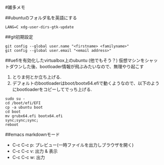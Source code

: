 #雑多メモ

##ubuntuのフォルダ名を英語にする

```
LANG=C xdg-user-dirs-gtk-update
```

##git初期設定

```
git config --global user.name "<firstname> <familyname>"
git config --global user.email "<email address>"
```

##uefiを有効化したvirtualbox上のubuntu (他でもそう？)
仮想マシンをシャットダウンした後、bootloader情報が飛ぶみたいなので、無理やり起こす

1. とりま何とか立ち上げる.
2. デフォルトのbootloaderはboot/bootx64.efiで動くようなので、以下のようにbootloaderをコピーしてでっち上げる.

```
sudo su -
cd /boot/efi/EFI
cp -a ubuntu boot
cd boot
mv grubx64.efi bootx64.efi
sync;sync;sync;
reboot
```

##emacs markdownモード

- C-c C-c p: プレビュー(一時ファイルを出力しブラウザを開く)
- C-c C-c v: 出力 &amp; 表示
- C-c C-c w: 出力
